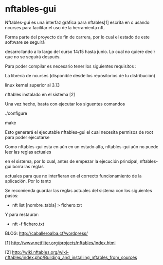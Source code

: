 # nftables-gui
Nftables-gui es una interfaz gráfica para nftables[1] escrita en c usando ncurses para facilitar el uso de la herramienta nft.

Forma parte del proyecto de fin de carrera, por lo cual el estado de este software se seguirá

desarrollando a lo largo del curso 14/15 hasta junio. Lo cual no quiere decir que no se seguirá después.


Para poder compilar es necesario tener los siguientes requisitos :


La librería de ncurses (disponible desde los repositorios de tu distribución)


linux kernel superior al 3.13


nftables instalado en el sistema [2]


Una vez hecho, basta con ejecutar los siguentes comandos

./configure

make

Esto generará el ejecutable nftables-gui el cual necesita permisos de root para poder ejecutarse

Como nftables-gui esta en aún en un estado alfa, nftables-gui aún no puede leer las reglas actuales 

en el sistema, por lo cual, antes de empezar la ejecución principal, nftables-gui borra las reglas 

actuales para que no interfieran en el correcto funcionamiento de la aplicación. Por lo tanto

Se recomienda guardar las reglas actuales del sistema con los siguientes pasos:

* nft list [nombre_tabla] > fichero.txt

Y para restaurar:

* nft -f fichero.txt



BLOG: http://caballeroalba.cf/wordpress/

[1] http://www.netfilter.org/projects/nftables/index.html

[2] http://wiki.nftables.org/wiki-nftables/index.php/Building_and_installing_nftables_from_sources
